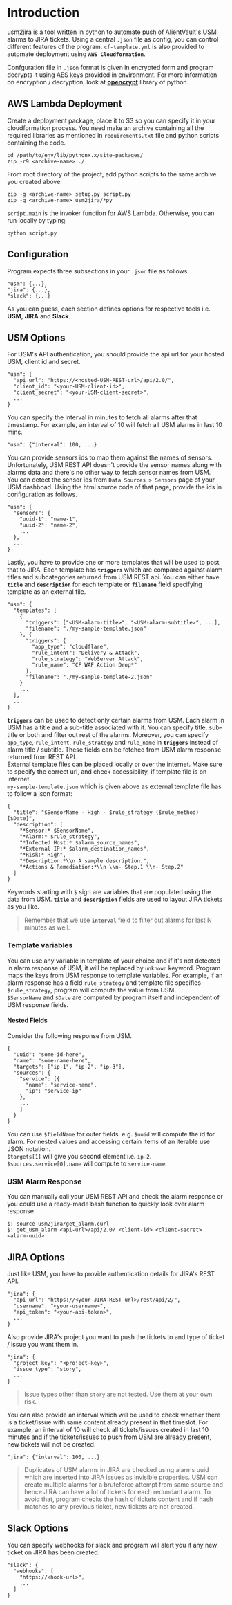 # Introduction
usm2jira is a tool written in python to automate push of AlientVault's USM alarms to JIRA tickets. Using a central `.json` file as config, you can control different features of the program. `cf-template.yml` is also provided to automate deployment using **`AWS Cloudformation`**.

Confguration file in `.json` format is given in encrypted form and program decrypts it using AES keys provided in environment. For more information on encryption / decryption, look at [**opencrypt**](https://pypi.org/project/opencrypt/) library of python.

## AWS Lambda Deployment
Create a deployment package, place it to S3 so you can specify it in your cloudformation process. You need make an archive containing all the required libraries as mentioned in `requirements.txt` file and python scripts containing the code.
```
cd /path/to/env/lib/pythonx.x/site-packages/
zip -r9 <archive-name> ./
```
From root directory of the project, add python scripts to the same archive you created above:
```
zip -g <archive-name> setup.py script.py
zip -g <archive-name> usm2jira/*py
```
`script.main` is the invoker function for AWS Lambda. Otherwise, you can run locally by typing:
```
python script.py
```

## Configuration
Program expects three subsections in your `.json` file as follows.
```
"usm": {...},
"jira": {...},
"slack": {...}
```
As you can guess, each section defines options for respective tools i.e. **USM**, **JIRA** and **Slack**.

## USM Options
For USM's API authentication, you should provide the api url for your hosted USM, client id and secret.
```
"usm": {
  "api_url": "https://<hosted-USM-REST-url>/api/2.0/",
  "client_id": "<your-USM-client-id>",
  "client_secret": "<your-USM-client-secret>",
  ...
}
```
You can specify the interval in minutes to fetch all alarms after that timestamp. For example, an interval of 10 will fetch all USM alarms in last 10 mins.
```
"usm": {"interval": 100, ...}
```
You can provide sensors ids to map them against the names of sensors. Unfortunately, USM REST API doesn't provide the sensor names along with alarms data and there's no other way to fetch sensor names from USM.  
You can detect the sensor ids from `Data Sources > Sensors` page of your USM dashboad. Using the html source code of that page, provide the ids in configuration as follows.
```
"usm": {
  "sensors": {
    "uuid-1": "name-1",
    "uuid-2": "name-2",
    ...
  },
  ...
}
```
Lastly, you have to provide one or more templates that will be used to post that to JIRA. Each template has **`triggers`** which are compared against alarm titles and subcategories returned from USM REST api. You can either have **`title`** and **`description`** for each template or **`filename`** field specifying template as an external file.
```
"usm": {
  "templates": [
    {
      "triggers": ["<USM-alarm-title>", "<USM-alarm-subtitle>", ...],
      "filename": "./my-sample-template.json"
    }, {
      "triggers": {
        "app_type": "cloudflare",
        "rule_intent": "Delivery & Attack",
        "rule_strategy": "WebServer Attack",
        "rule_name": "CF WAF Action Drop*"
      },
      "filename": "./my-sample-template-2.json"
    }
    ...
  ],
  ...
}
```
**`triggers`** can be used to detect only certain alarms from USM. Each alarm in USM has a title and a sub-title associated with it. You can specify title, sub-title or both and filter out rest of the alarms. Moreover, you can specify `app_type`, `rule_intent`, `rule_strategy` and `rule_name` in **`triggers`** instead of alarm title / subtitle. These fields can be fetched from USM alarm response returned from REST API.  
External template files can be placed locally or over the internet. Make sure to specify the correct url, and check accessibility, if template file is on internet.  
`my-sample-template.json` which is given above as external template file has to follow a json format:
```
{
  "title": "$SensorName - High - $rule_strategy ($rule_method) [$Date]",
  "description": [
    "*Sensor:* $SensorName",
    "*Alarm:* $rule_strategy",
    "*Infected Host:* $alarm_source_names",
    "*External IP:* $alarm_destination_names",
    "*Risk:* High",
    "*Description:*\\n A sample description.",
    "*Actions & Remediation:*\\n \\n- Step.1 \\n- Step.2"
  ]
}
```

Keywords starting with `$` sign are variables that are populated using the data from USM. **`title`** and **`description`** fields are used to layout JIRA tickets as you like.

> Remember that we use **`interval`** field to filter out alarms for last N minutes as well.

### Template variables
You can use any variable in template of your choice and if it's not detected in alarm response of USM, it will be replaced by `unknown` keyword. Program maps the keys from USM response to template variables. For example, if an alarm response has a field `rule_strategy` and template file specifies `$rule_strategy`, program will compute the value from USM.  
`$SensorName` and `$Date` are computed by program itself and independent of USM response fields.

#### Nested Fields
Consider the following response from USM.
```
{
  "uuid": "some-id-here",
  "name": "some-name-here",
  "targets": ["ip-1", "ip-2", "ip-3"],
  "sources": {
    "service": [{
      "name": "service-name",
      "ip": "service-ip"
    },
    ...
    ]
  }
}
```
You can use `$fieldName` for outer fields. e.g. `$uuid` will compute the id for alarm. For nested values and accessing certain items of an iterable use JSON notation.  
`$targets[1]` will give you second element i.e. `ip-2`.  
`$sources.service[0].name` will compute to `service-name`.
### USM Alarm Response
You can manually call your USM REST API and check the alarm response or you could use a ready-made bash function to quickly look over alarm response.
```
$: source usm2jira/get_alarm.curl
$: get_usm_alarm <api-url>/api/2.0/ <client-id> <client-secret> <alarm-uuid>
```

## JIRA Options
Just like USM, you have to provide authentication details for JIRA's REST API.
```
"jira": {
  "api_url": "https://<your-JIRA-REST-url>/rest/api/2/",
  "username": "<your-username>",
  "api_token": "<your-api-token>",
  ...
}
```
Also provide JIRA's project you want to push the tickets to and type of ticket / issue you want them in.
```
"jira": {
  "project_key": "<project-key>",
  "issue_type": "story",
  ...
}
```
> Issue types other than `story` are not tested. Use them at your own risk.

You can also provide an interval which will be used to check whether there is a ticket/issue with same content already present in that timeslot. For example, an interval of 10 will check all tickets/issues created in last 10 minutes and if the tickets/issues to push from USM are already present, new tickets will not be created.
```
"jira": {"interval": 100, ...}
```
>Duplicates of USM alarms in JIRA are checked using alarms uuid which are inserted into JIRA issues as invisible properties. USM can create multiple alarms for a bruteforce attempt from same source and hence JIRA can have a lot of tickets for each redundant alarm. To avoid that, program checks the hash of tickets content and if hash matches to any previous ticket, new tickets are not created.


## Slack Options
You can specify webhooks for slack and program will alert you if any new ticket on JIRA has been created.
```
"slack": {
  "webhooks": [
    "https://<hook-url>",
    ...
  ]
}
```